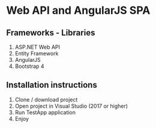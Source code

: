 # Web API and AngularJS SPA

## Frameworks - Libraries
1. ASP.NET Web API
2. Entity Framework
3. AngularJS
4. Bootstrap 4

## Installation instructions
1. Clone / download project
2. Open project in Visual Studio (2017 or higher)
3. Run TestApp application
4. Enjoy

